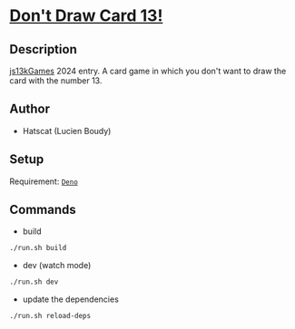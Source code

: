 # [Don't Draw Card 13!](https://hatscat.github.io/dont-draw-card-13/)

## Description

[js13kGames](https://js13kgames.com/) 2024 entry. A card game in which you don't
want to draw the card with the number 13.

## Author

- Hatscat (Lucien Boudy)

## Setup

Requirement: [`Deno`](https://deno.land/manual/getting_started/installation)

## Commands

- build

```sh
./run.sh build
```

- dev (watch mode)

```sh
./run.sh dev
```

- update the dependencies

```sh
./run.sh reload-deps
```
